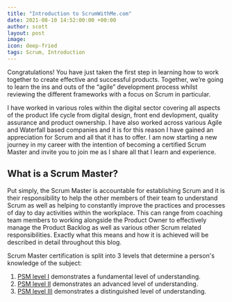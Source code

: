 ```yaml
---
title: "Introduction to ScrumWithMe.com"
date: 2021-08-10 14:52:00:00 +00:00
author: scott
layout: post
image: 
icon: deep-fried
tags: Scrum, Introduction
---
```


Congratulations! You have just taken the first step in learning how to work together to create effective and successful products. Together, we’re going to learn the ins and outs of the “agile” development process whilst reviewing the different frameworks with a focus on Scrum in particular.

I have worked in various roles within the digital sector covering all aspects of the product life cycle from digital design, front end devlopment, quality assurance and product ownership. I have also worked across various Agile and Waterfall based companies and it is for this reason I have gained an appreciation for Scrum and all that it has to offer. I am now starting a new journey in my career with the intention of becoming a certified Scrum Master and invite you to join me as I share all that I learn and experience.    

## What is a Scrum Master?

Put simply, the Scrum Master is accountable for establishing Scrum and it is their responsibility to help the other members of their team to understand Scrum as well as helping to constantly improve the practices and processes of day to day activities within the workplace. This can range from coaching team members to working alongside the Product Owner to effectively manage the Product Backlog as well as various other Scrum related responsibilities. Exactly what this means and how it is achieved will be described in detail throughout this blog. 

Scrum Master certification is split into 3 levels that determine a person's knowledge of the subject: 

1. [PSM level I](https://www.scrum.org/professional-scrum-master-i-certification) demonstrates a fundamental level of understanding. 
2. [PSM level II](https://www.scrum.org/professional-scrum-master-ii-certification) demonstrates an advanced level of understanding. 
3. [PSM level III](https://www.scrum.org/professional-scrum-master-iii-certification) demonstrates a distinguished level of understanding. 
